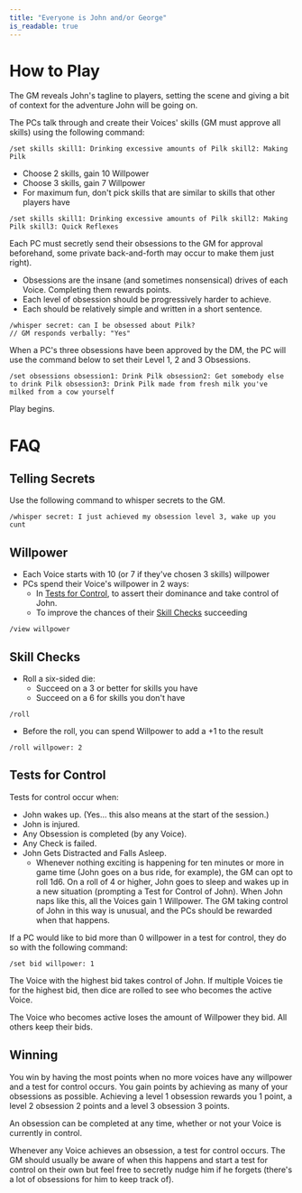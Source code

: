 ```yaml
---
title: "Everyone is John and/or George"
is_readable: true
---
```

# How to Play

The GM reveals John's tagline to players, setting the scene and giving a bit of context for the adventure John will be going on.

The PCs talk through and create their Voices' skills (GM must approve all skills) using the following command:

~~~
/set skills skill1: Drinking excessive amounts of Pilk skill2: Making Pilk
~~~

- Choose 2 skills, gain 10 Willpower
- Choose 3 skills, gain 7 Willpower
- For maximum fun, don't pick skills that are similar to skills that other players have

~~~
/set skills skill1: Drinking excessive amounts of Pilk skill2: Making Pilk skill3: Quick Reflexes
~~~

Each PC must secretly send their obsessions to the GM for approval beforehand, some private back-and-forth may occur to make them just right).

- Obsessions are the insane (and sometimes nonsensical) drives of each Voice. Completing them rewards points.
- Each level of obsession should be progressively harder to achieve.
- Each should be relatively simple and written in a short sentence.

~~~
/whisper secret: can I be obsessed about Pilk?
// GM responds verbally: "Yes"
~~~

When a PC's three obsessions have been approved by the DM, the PC will use the command below to set their Level 1, 2 and 3 Obsessions.

~~~
/set obsessions obsession1: Drink Pilk obsession2: Get somebody else to drink Pilk obsession3: Drink Pilk made from fresh milk you've milked from a cow yourself
~~~

Play begins.

# FAQ

## Telling Secrets
Use the following command to whisper secrets to the GM.

~~~
/whisper secret: I just achieved my obsession level 3, wake up you cunt
~~~


## Willpower
- Each Voice starts with 10 (or 7 if they've chosen 3 skills) willpower
- PCs spend their Voice's willpower in 2 ways:
  - In [Tests for Control](#tests-for-control), to assert their dominance and take control of John.
  - To improve the chances of their [Skill Checks](#skill-checks) succeeding

~~~
/view willpower
~~~

## Skill Checks
- Roll a six-sided die:
  - Succeed on a 3 or better for skills you have
  - Succeed on a 6 for skills you don't have

~~~
/roll
~~~

- Before the roll, you can spend Willpower to add a +1 to the result

~~~
/roll willpower: 2
~~~

## Tests for Control
Tests for control occur when:

- John wakes up. (Yes… this also means at the start of the session.)
- John is injured.
- Any Obsession is completed (by any Voice).
- Any Check is failed.
- John Gets Distracted and Falls Asleep.
  - Whenever nothing exciting is happening for ten minutes or more in game time (John goes on a bus ride, for example), the GM can opt to roll 1d6. On a roll of 4 or higher, John goes to sleep and wakes up in a new situation (prompting a Test for Control of John). When John naps like this, all the Voices gain 1 Willpower. The GM taking control of John in this way is unusual, and the PCs should be rewarded when that happens.

If a PC would like to bid more than 0 willpower in a test for control, they do so with the following command:

~~~
/set bid willpower: 1
~~~

The Voice with the highest bid takes control of John. If multiple Voices tie for the highest bid, then dice are rolled to see who becomes the active Voice.

The Voice who becomes active loses the amount of Willpower they bid. All others keep their bids.

## Winning
You win by having the most points when no more voices have any willpower and a test for control occurs. You gain points by achieving as many of your obsessions as possible. Achieving a level 1 obsession rewards you 1 point, a level 2 obsession 2 points and a level 3 obsession 3 points.

An obsession can be completed at any time, whether or not your Voice is currently in control.

Whenever any Voice achieves an obsession, a test for control occurs. The GM should usually be aware of when this happens and start a test for control on their own but feel free to secretly nudge him if he forgets (there's a lot of obsessions for him to keep track of).
